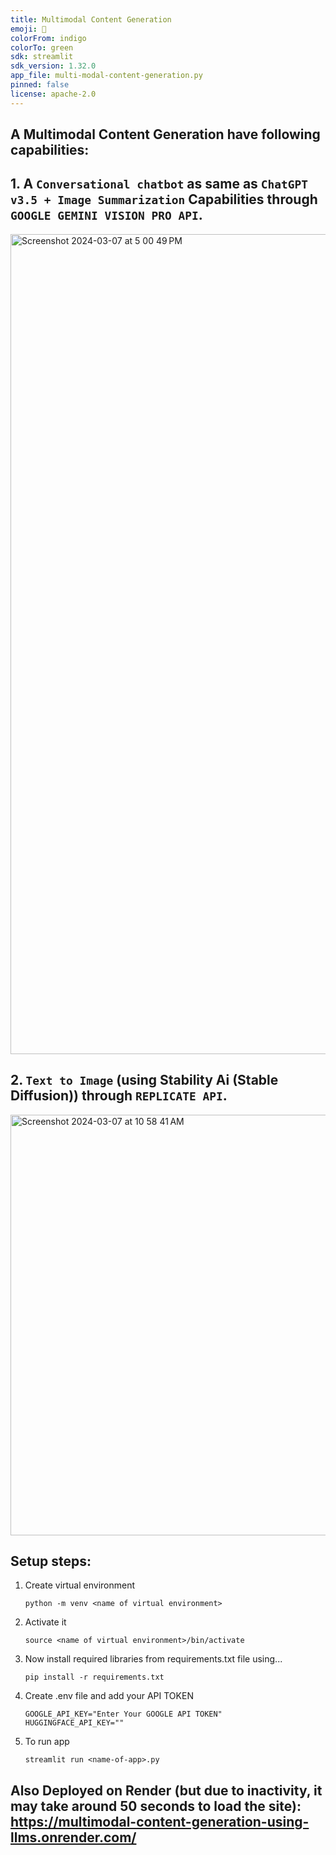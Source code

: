 ```yaml
---
title: Multimodal Content Generation
emoji: 🤗
colorFrom: indigo
colorTo: green
sdk: streamlit
sdk_version: 1.32.0
app_file: multi-modal-content-generation.py
pinned: false
license: apache-2.0
---
```

## A Multimodal Content Generation have following capabilities:

## 1. A `Conversational chatbot` as same as `ChatGPT v3.5 + Image Summarization` Capabilities through `GOOGLE GEMINI VISION PRO API`.


<img width="1312" alt="Screenshot 2024-03-07 at 5 00 49 PM" src="https://github.com/jaiminjariwala/Multimodal-Content-Generation-using-LLMs/assets/157014747/ffa998b9-791d-446b-b951-2f36545ac014">

## 2. `Text to Image` (using Stability Ai (Stable Diffusion)) through `REPLICATE API`.
<img width="673" alt="Screenshot 2024-03-07 at 10 58 41 AM" src="https://github.com/jaiminjariwala/Multimodal-Content-Generation-using-LLMs/assets/157014747/bbfd362e-5437-4807-b58a-09e6efde06f8">


## Setup steps:
1. Create virtual environment
    ```
    python -m venv <name of virtual environment>
    ```

2. Activate it
    ```
    source <name of virtual environment>/bin/activate
    ```

3. Now install required libraries from requirements.txt file using...
    ```
    pip install -r requirements.txt
    ```
4. Create .env file and add your API TOKEN
   ```
   GOOGLE_API_KEY="Enter Your GOOGLE API TOKEN"
   HUGGINGFACE_API_KEY=""
   ```
5. To run app
    ```
    streamlit run <name-of-app>.py
    ```

## Also Deployed on Render (but due to inactivity, it may take around 50 seconds to load the site): https://multimodal-content-generation-using-llms.onrender.com/
